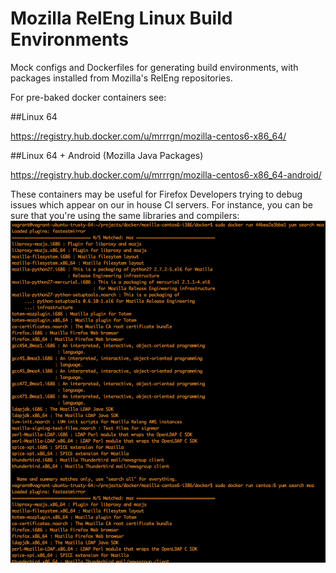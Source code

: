 Mozilla RelEng Linux Build Environments
=======================================

Mock configs and Dockerfiles for generating build environments, with packages installed from Mozilla's RelEng repositories.

For pre-baked docker containers see:

##Linux 64

https://registry.hub.docker.com/u/mrrrgn/mozilla-centos6-x86_64/

##Linux 64 + Android (Mozilla Java Packages)

https://registry.hub.docker.com/u/mrrrgn/mozilla-centos6-x86_64-android/

These containers may be useful for Firefox Developers trying to debug issues which appear on our in house CI servers. For instance, you can be sure that you're using the same libraries and compilers:
<img src="yum.png"></img>
